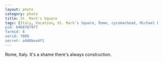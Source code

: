 ```yaml
---
layout: photo
category: photo
title: St. Mark's Square
tags: [Italy, Vacation, St. Mark's Square, Rome, cycomachead, Michael Ball, Canon, 7D]
pid: 6468707977
farmid: 8
serid: 7009
secret: a448bea4f1
---
```


Rome, Italy. It's a shame there's always construction.

